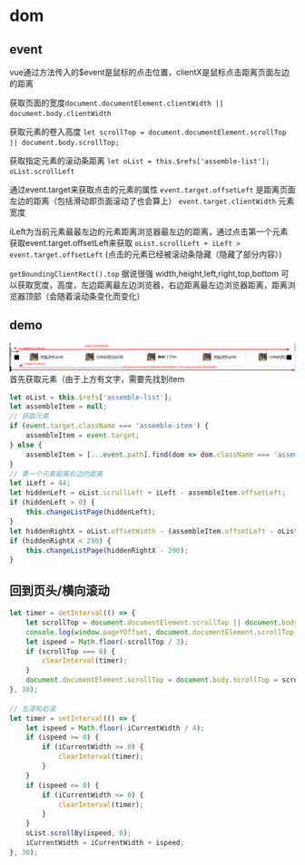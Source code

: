 # dom

## event

vue通过方法传入的$event是鼠标的点击位置，clientX是鼠标点击距离页面左边的距离

获取页面的宽度`document.documentElement.clientWidth || document.body.clientWidth`

获取元素的卷入高度
`let scrollTop = document.documentElement.scrollTop || document.body.scrollTop;`

获取指定元素的滚动条距离
`let oList = this.$refs['assemble-list'];`
`oList.scrollLeft`

通过event.target来获取点击的元素的属性
`event.target.offsetLeft` 是距离页面左边的距离（包括滑动即页面滚动了也会算上）
`event.target.clientWidth` 元素宽度

iLeft为当前元素最最左边的元素距离浏览器最左边的距离，通过点击第一个元素获取event.target.offsetLeft来获取
`oList.scrollLeft + iLeft > event.target.offsetLeft` (点击的元素已经被滚动条隐藏（隐藏了部分内容）)

`getBoundingClientRect().top` 据说很强
width,height,left,right,top,bottom
可以获取宽度，高度，左边距离最左边浏览器，右边距离最左边浏览器距离，距离浏览器顶部（会随着滚动条变化而变化）

## demo

![avatar](./domoffset.png)
首先获取元素（由于上方有文字，需要先找到item

```js
let oList = this.$refs['assemble-list'];
let assembleItem = null;
// 获取元素
if (event.target.className === 'assemble-item') {
    assembleItem = event.target;
} else {
    assembleItem = [...event.path].find(dom => dom.className === 'assemble-item');
}
// 第一个元素距离右边的距离
let iLeft = 44;
let hiddenLeft = oList.scrollLeft + iLeft - assembleItem.offsetLeft;
if (hiddenLeft > 0) {
    this.changeListPage(hiddenLeft);
}
let hiddenRightX = oList.offsetWidth - (assembleItem.offsetLeft - oList.scrollLeft - iLeft);
if (hiddenRightX < 290) {
    this.changeListPage(hiddenRightX - 290);
}
```

## 回到页头/横向滚动

```js
let timer = setInterval(() => {
    let scrollTop = document.documentElement.scrollTop || document.body.scrollTop;
    console.log(window.pageYOffset, document.documentElement.scrollTop, document.body.scrollTop);
    let ispeed = Math.floor(-scrollTop / 3);
    if (scrollTop === 0) {
        clearInterval(timer);
    }
    document.documentElement.scrollTop = document.body.scrollTop = scrollTop + ispeed;
}, 30);

// 左滚和右滚
let timer = setInterval(() => {
    let ispeed = Math.floor(-iCurrentWidth / 4);
    if (ispeed >= 0) {
        if (iCurrentWidth >= 0) {
            clearInterval(timer);
        }
    }
    if (ispeed <= 0) {
        if (iCurrentWidth <= 0) {
            clearInterval(timer);
        }
    }
    oList.scrollBy(ispeed, 0);
    iCurrentWidth = iCurrentWidth + ispeed;
}, 30);
```
